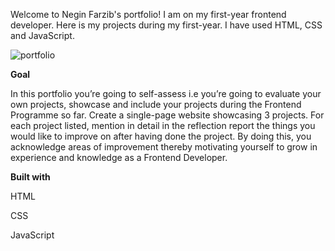 Welcome to Negin Farzib's portfolio! I am on my first-year frontend developer. Here is my projects during my first-year. I have used HTML, CSS and JavaScript.



![portfolio](https://github.com/user-attachments/assets/1aae2dc6-362d-48f9-9098-392ba6ac5a0b)

**Goal**


In this portfolio you’re going to self-assess i.e you’re going to evaluate your own projects, showcase and include your projects during the Frontend Programme so far.
Create a single-page website showcasing 3 projects. For each project listed, mention in detail in the reflection report the things you would like to improve on after having done the project. By doing this, you acknowledge areas of improvement thereby motivating yourself to grow in experience and knowledge as a Frontend Developer.


**Built with**


HTML


CSS


JavaScript
